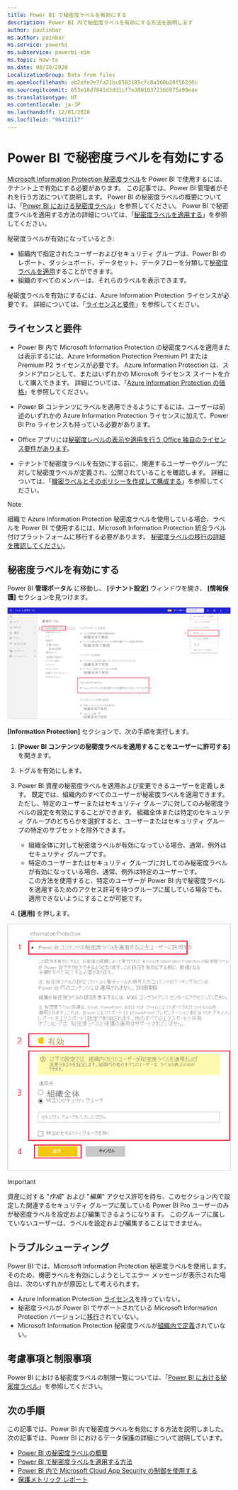 ```yaml
---
title: Power BI で秘密度ラベルを有効にする
description: Power BI 内で秘密度ラベルを有効にする方法を説明します
author: paulinbar
ms.author: painbar
ms.service: powerbi
ms.subservice: powerbi-eim
ms.topic: how-to
ms.date: 08/10/2020
LocalizationGroup: Data from files
ms.openlocfilehash: eb2afe2e7fa21bc0583185cfc8a160b20f56236c
ms.sourcegitcommit: 653e18d7041d3dd1cf7a38010372366975a98eae
ms.translationtype: HT
ms.contentlocale: ja-JP
ms.lasthandoff: 12/01/2020
ms.locfileid: "96412117"
---
```

# <a name="enable-sensitivity-labels-in-power-bi"></a>Power BI で秘密度ラベルを有効にする

[Microsoft Information Protection 秘密度ラベル](/microsoft-365/compliance/sensitivity-labels)を Power BI で使用するには、テナント上で有効にする必要があります。 この記事では、Power BI 管理者がそれを行う方法について説明します。 Power BI の秘密度ラベルの概要については、「[Power BI における秘密度ラベル](service-security-sensitivity-label-overview.md)」を参照してください。 Power BI で秘密度ラベルを適用する方法の詳細については、「[秘密度ラベルを適用する](./service-security-apply-data-sensitivity-labels.md)」を参照してください。 

秘密度ラベルが有効になっているとき:

* 組織内で指定されたユーザーおよびセキュリティ グループは、Power BI のレポート、ダッシュボード、データセット、データフローを分類して[秘密度ラベルを適用](./service-security-apply-data-sensitivity-labels.md)することができます。
* 組織のすべてのメンバーは、それらのラベルを表示できます。

秘密度ラベルを有効にするには、Azure Information Protection ライセンスが必要です。 詳細については、「[ライセンスと要件](#licensing-and-requirements)」を参照してください。

## <a name="licensing-and-requirements"></a>ライセンスと要件

* Power BI 内で Microsoft Information Protection の秘密度ラベルを適用または表示するには、Azure Information Protection Premium P1 または Premium P2 ライセンスが必要です。 Azure Information Protection は、スタンドアロンとして、またはいずれかの Microsoft ライセンス スイートを介して購入できます。 詳細については、「[Azure Information Protection の価格](https://azure.microsoft.com/pricing/details/information-protection/)」を参照してください。

* Power BI コンテンツにラベルを適用できるようにするには、ユーザーは前述のいずれかの Azure Information Protection ライセンスに加えて、Power BI Pro ライセンスも持っている必要があります。

* Office アプリには[秘密度レベルの表示や適用を行う Office 独自のライセンス要件があります]( https://docs.microsoft.com/microsoft-365/compliance/get-started-with-sensitivity-labels#subscription-and-licensing-requirements-for-sensitivity-labels )。

* テナントで秘密度ラベルを有効にする前に、関連するユーザーやグループに対して秘密度ラベルが定義され、公開されていることを確認します。 詳細については、「[機密ラベルとそのポリシーを作成して構成する](/microsoft-365/compliance/create-sensitivity-labels)」を参照してください。

>[!NOTE]
> 組織で Azure Information Protection 秘密度ラベルを使用している場合、ラベルを Power BI で使用するには、Microsoft Information Protection 統合ラベル付けプラットフォームに移行する必要があります。 [秘密度ラベルの移行の詳細を確認してください](/azure/information-protection/configure-policy-migrate-labels)。

## <a name="enable-sensitivity-labels"></a>秘密度ラベルを有効にする

Power BI **管理ポータル** に移動し、 **[テナント設定]** ウィンドウを開き、 **[情報保護]** セクションを見つけます。

![[Information Protection] セクションを探す](media/service-security-enable-data-sensitivity-labels/enable-data-sensitivity-labels-01.png)

**[Information Protection]** セクションで、次の手順を実行します。
1. **[Power BI コンテンツの秘密度ラベルを適用することをユーザーに許可する]** を開きます。
1. トグルを有効にします。
1. Power BI 資産の秘密度ラベルを適用および変更できるユーザーを定義します。 既定では、組織内のすべてのユーザーが秘密度ラベルを適用できます。 ただし、特定のユーザーまたはセキュリティ グループに対してのみ秘密度ラベルの設定を有効にすることができます。 組織全体または特定のセキュリティ グループのどちらかを選択すると、ユーザーまたはセキュリティ グループの特定のサブセットを除外できます。
   
   * 組織全体に対して秘密度ラベルが有効になっている場合、通常、例外はセキュリティ グループです。
   * 特定のユーザーまたはセキュリティ グループに対してのみ秘密度ラベルが有効になっている場合、通常、例外は特定のユーザーです。  
    この方法を使用すると、特定のユーザーが Power BI 内で秘密度ラベルを適用するためのアクセス許可を持つグループに属している場合でも、適用できないようにすることが可能です。

1. **[適用]** を押します。

![秘密度ラベルを有効にする](media/service-security-enable-data-sensitivity-labels/enable-data-sensitivity-labels-02.png)

> [!IMPORTANT]
> 資産に対する "*作成*" および "*編集*" アクセス許可を持ち、このセクション内で設定した関連するセキュリティ グループに属している Power BI Pro ユーザーのみが秘密度ラベルを設定および編集できるようになります。 このグループに属していないユーザーは、ラベルを設定および編集することはできません。  

## <a name="troubleshooting"></a>トラブルシューティング

Power BI では、Microsoft Information Protection 秘密度ラベルを使用します。 そのため、機密ラベルを有効にしようとしてエラー メッセージが表示された場合は、次のいずれかが原因として考えられます。

* Azure Information Protection [ライセンス](#licensing-and-requirements)を持っていない。
* 秘密度ラベルが Power BI でサポートされている Microsoft Information Protection バージョンに[移行](#enable-sensitivity-labels)されていない。
* Microsoft Information Protection 秘密度ラベルが[組織内で定義](#enable-sensitivity-labels)されていない。

## <a name="considerations-and-limitations"></a>考慮事項と制限事項

Power BI における秘密度ラベルの制限一覧については、「[Power BI における秘密度ラベル](service-security-sensitivity-label-overview.md#limitations)」を参照してください。

## <a name="next-steps"></a>次の手順

この記事では、Power BI 内で秘密度ラベルを有効にする方法を説明しました。 次の記事では、Power BI におけるデータ保護の詳細について説明しています。 

* [Power BI の秘密度ラベルの概要](service-security-sensitivity-label-overview.md)
* [Power BI で秘密度ラベルを適用する方法](./service-security-apply-data-sensitivity-labels.md)
* [Power BI 内で Microsoft Cloud App Security の制御を使用する](service-security-using-microsoft-cloud-app-security-controls.md)
* [保護メトリック レポート](service-security-data-protection-metrics-report.md)